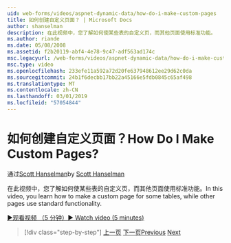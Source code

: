```yaml
---
uid: web-forms/videos/aspnet-dynamic-data/how-do-i-make-custom-pages
title: 如何创建自定义页面？ | Microsoft Docs
author: shanselman
description: 在此视频中，您了解如何使某些表的自定义页，而其他页面使用标准功能。
ms.author: riande
ms.date: 05/08/2008
ms.assetid: f2b20119-abf4-4e78-9c47-adf563ad174c
msc.legacyurl: /web-forms/videos/aspnet-dynamic-data/how-do-i-make-custom-pages
msc.type: video
ms.openlocfilehash: 233efe11a592a72d20fe637948612ee29d62c0da
ms.sourcegitcommit: 24b1f6decbb17bb22a45166e5fdb0845c65af498
ms.translationtype: MT
ms.contentlocale: zh-CN
ms.lasthandoff: 03/01/2019
ms.locfileid: "57054844"
---
```

<a name="how-do-i-make-custom-pages"></a><span data-ttu-id="25576-104">如何创建自定义页面？</span><span class="sxs-lookup"><span data-stu-id="25576-104">How Do I Make Custom Pages?</span></span>
====================
<span data-ttu-id="25576-105">通过[Scott Hanselman](https://github.com/shanselman)</span><span class="sxs-lookup"><span data-stu-id="25576-105">by [Scott Hanselman](https://github.com/shanselman)</span></span>

<span data-ttu-id="25576-106">在此视频中，您了解如何使某些表的自定义页，而其他页面使用标准功能。</span><span class="sxs-lookup"><span data-stu-id="25576-106">In this video, you learn how to make a custom page for some tables, while other pages use standard functionality.</span></span>

[<span data-ttu-id="25576-107">&#9654;观看视频 （5 分钟）</span><span class="sxs-lookup"><span data-stu-id="25576-107">&#9654; Watch video (5 minutes)</span></span>](https://channel9.msdn.com/Blogs/ASP-NET-Site-Videos/how-do-i-make-custom-pages)

> [!div class="step-by-step"]
> <span data-ttu-id="25576-108">[上一页](how-do-i-handle-business-logic-exceptions.md)
> [下一页](how-do-i-display-unknown-datatypes.md)</span><span class="sxs-lookup"><span data-stu-id="25576-108">[Previous](how-do-i-handle-business-logic-exceptions.md)
[Next](how-do-i-display-unknown-datatypes.md)</span></span>
